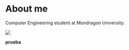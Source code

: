 # About me
  Computer Engineering student at Mondragon University.

![](https://komarev.com/ghpvc/?username=Izan24&color=f590df)

**prueba**
